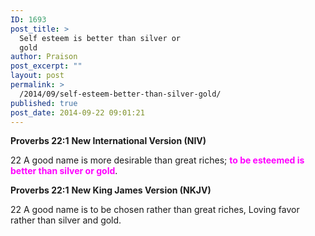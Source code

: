 ```yaml
---
ID: 1693
post_title: >
  Self esteem is better than silver or
  gold
author: Praison
post_excerpt: ""
layout: post
permalink: >
  /2014/09/self-esteem-better-than-silver-gold/
published: true
post_date: 2014-09-22 09:01:21
---
```

<strong>Proverbs 22:1</strong>
<strong> New International Version (NIV)</strong>

22 A good name is more desirable than great riches;
<span style="color: #ff00ff;"><strong>to be esteemed is better than silver or gold</strong></span>.

<strong>Proverbs 22:1</strong>
<strong> New King James Version (NKJV)</strong>

22 A good name is to be chosen rather than great riches,
Loving favor rather than silver and gold.